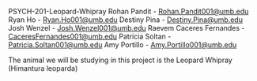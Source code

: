 PSYCH-201-Leopard-Whipray
Rohan Pandit - Rohan.Pandit001@umb.edu
Ryan Ho - Ryan.Ho001@umb.edu
Destiny Pina - Destiny.Pina@umb.edu
Josh Wenzel - Josh.Wenzel001@umb.edu
Raevem Caceres Fernandes - CaceresFernandes001@umb.edu
Patricia Soltan - Patricia.Soltan001@umb.edu 
Amy Portillo - Amy.Portillo001@umb.edu

The animal we will be studying in this project is the Leopard Whipray (Himantura leoparda)
